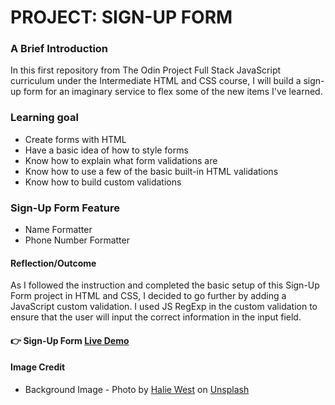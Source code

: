 # PROJECT: SIGN-UP FORM

### A Brief Introduction
In this first repository from The Odin Project Full Stack JavaScript curriculum under the Intermediate HTML and CSS course, I will build a sign-up form for an imaginary service to flex some of the new items I've learned.


### Learning goal
- Create forms with HTML
- Have a basic idea of how to style forms
- Know how to explain what form validations are
- Know how to use a few of the basic built-in HTML validations
- Know how to build custom validations


### Sign-Up Form Feature
- Name Formatter
- Phone Number Formatter


#### Reflection/Outcome
As I followed the instruction and completed the basic setup of this Sign-Up Form project in HTML and CSS, I decided to go further by adding a JavaScript custom validation. I used JS RegExp in the custom validation to ensure that the user will input the correct information in the input field.


#### :point_right: Sign-Up Form [Live Demo](https://ronnieber.github.io/odin-sign-up_form/)


#### Image Credit
- Background Image - Photo by [Halie West](https://unsplash.com/@haliewestphoto?utm_source=unsplash&utm_medium=referral&utm_content=creditCopyText) on [Unsplash](https://unsplash.com/?utm_source=unsplash&utm_medium=referral&utm_content=creditCopyText)